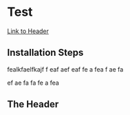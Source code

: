 # Test


[Link to Header](#the-header)
## Installation Steps
fealkfaelfkajf
f
eaf
aef
eaf
fe
a
fea
f
ae
fa

ef
ae
fa
fa
fe
a
fea

## The Header
